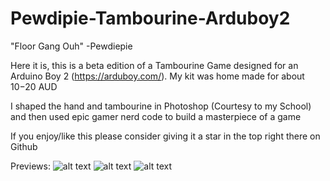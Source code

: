 # Pewdipie-Tambourine-Arduboy2
"Floor Gang Ouh"
-Pewdiepie

Here it is, this is a beta edition of a Tambourine Game designed for an Arduino Boy 2 (https://arduboy.com/). My kit was home made for about $10-$20 AUD

I shaped the hand and tambourine in Photoshop (Courtesy to my School) and then used epic gamer nerd code to build a masterpiece of a game

If you enjoy/like this please consider giving it a star in the top right there on Github

Previews:
![alt text](https://imgur.com/BEc4p5U.png)
![alt text](https://imgur.com/P5dKIsl.png)
![alt text](https://imgur.com/QXCK0Lr.png)
